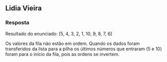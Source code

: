 ## Lidia Vieira 

### Resposta
Resultado do enunciado: [5, 4, 3, 2, 1, 10, 9, 8, 7, 6]

Os valores da fila não estão em ordem. Quando os dados foram transferidos da lista para a pilha os últimos números que entraram (5 e 10) foram para o início da fila, pois as ordens se invertem.